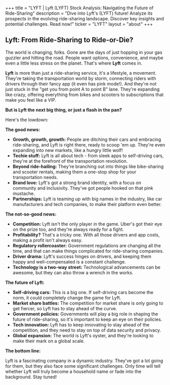 +++
title = "LYFT |  Lyft (LYFT) Stock Analysis: Navigating the Future of Ride-Sharing"
description = "Dive into Lyft's (LYFT) future! Analyze its prospects in the evolving ride-sharing landscape.  Discover key insights and potential challenges. Read now!"
ticker = "LYFT"
layout = "about"
+++

        


## Lyft: From Ride-Sharing to Ride-or-Die?

The world is changing, folks. Gone are the days of just hopping in your gas guzzler and hitting the road. People want options, convenience, and maybe even a little less stress on the planet. That's where **Lyft** comes in.

**Lyft** is more than just a ride-sharing service, it's a lifestyle, a movement. They're taking the transportation world by storm, connecting riders with drivers through their fancy app (it even has pink mode!). And they're not just stuck in the "get you from point A to point B" lane. They're expanding like crazy, offering everything from bikes and scooters to subscriptions that make you feel like a VIP.

**But is Lyft the next big thing, or just a flash in the pan?**

Here's the lowdown:

**The good news:**

* **Growth, growth, growth:** People are ditching their cars and embracing ride-sharing, and Lyft is right there, ready to scoop 'em up. They're even expanding into new markets, like a hungry little wolf!
* **Techie stuff:** Lyft is all about tech - from sleek apps to self-driving cars, they're at the forefront of the transportation revolution. 
* **Beyond ride-hailing:** They're branching out into things like bike-sharing and scooter rentals, making them a one-stop shop for your transportation needs.
* **Brand love:** Lyft's got a strong brand identity, with a focus on community and inclusivity. They've got people hooked on that pink mustache.
* **Partnerships:** Lyft is teaming up with big names in the industry, like car manufacturers and tech companies, to make their platform even better.

**The not-so-good news:**

* **Competition:** Lyft isn't the only player in the game. Uber's got their eye on the prize too, and they're always ready for a fight. 
* **Profitability?** That's a tricky one. With all those drivers and app costs, making a profit isn't always easy.
* **Regulatory rollercoaster:** Government regulations are changing all the time, and that can make things complicated for ride-sharing companies.
* **Driver drama:** Lyft's success hinges on drivers, and keeping them happy and well-compensated is a constant challenge.
* **Technology is a two-way street:** Technological advancements can be awesome, but they can also throw a wrench in the works. 

**The future of Lyft:**

* **Self-driving cars:** This is a big one. If self-driving cars become the norm, it could completely change the game for Lyft.
* **Market share battles:** The competition for market share is only going to get fiercer, so Lyft has to stay ahead of the curve.
* **Government policies:** Governments will play a big role in shaping the future of ride-sharing, so it's important to keep an eye on their policies.
* **Tech innovation:** Lyft has to keep innovating to stay ahead of the competition, and they need to stay on top of data security and privacy.
* **Global expansion:** The world is Lyft's oyster, and they're looking to make their mark on a global scale.

**The bottom line:**

Lyft is a fascinating company in a dynamic industry. They've got a lot going for them, but they also face some significant challenges. Only time will tell whether Lyft will truly become a household name or fade into the background. Stay tuned! 

        